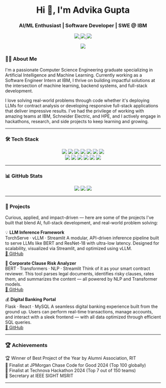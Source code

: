 <h1 align="center">Hi 👋, I'm Advika Gupta</h1>
<h3 align="center">AI/ML Enthusiast | Software Developer | SWE @ IBM </h3>
<p align="center">
  <a href="mailto:advikag3009@gmail.com">
    <img src="https://img.shields.io/badge/Email-D44638?style=for-the-badge&logo=gmail&logoColor=white" />
  </a>
  <a href="https://www.linkedin.com/in/advika-g-606496226">
    <img src="https://img.shields.io/badge/LinkedIn-0077B5?style=for-the-badge&logo=linkedin&logoColor=white" />
  </a>
  <a href="https://github.com/advika30">
    <img src="https://img.shields.io/badge/GitHub-181717?style=for-the-badge&logo=github&logoColor=white" />
  </a>
</p>
<p align="center">
  <img src="https://komarev.com/ghpvc/?username=advika30&label=Profile%20Views&color=blue&style=flat-square" />
</p>

### 👩‍💻 About Me

I'm a passionate Computer Science Engineering graduate specializing in Artificial Intelligence and Machine Learning. Currently working as a Software Engineer Intern at IBM, I thrive on building impactful solutions at the intersection of machine learning, backend systems, and full-stack development.

I love solving real-world problems through code whether it's deploying LLMs for contract analysis or developing responsive full-stack applications that deliver impressive results. I've had the privilege of working with amazing teams at IBM, Schneider Electric, and HPE, and I actively engage in hackathons, research, and side projects to keep learning and growing.



---

### 🛠️ Tech Stack

<p align="center">
  <img src="https://img.shields.io/badge/C-00599C?style=for-the-badge&logo=c&logoColor=white"/>
  <img src="https://img.shields.io/badge/C%2B%2B-00599C?style=for-the-badge&logo=c%2B%2B&logoColor=white"/>
  <img src="https://img.shields.io/badge/Python-3670A0?style=for-the-badge&logo=python&logoColor=white"/>
  <img src="https://img.shields.io/badge/Java-ED8B00?style=for-the-badge&logo=java&logoColor=white"/>
  <img src="https://img.shields.io/badge/JavaScript-F7DF1E?style=for-the-badge&logo=javascript&logoColor=black"/>
  <img src="https://img.shields.io/badge/HTML5-E34F26?style=for-the-badge&logo=html5&logoColor=white"/>
  <img src="https://img.shields.io/badge/CSS3-1572B6?style=for-the-badge&logo=css3&logoColor=white"/>
  <br/>
  <img src="https://img.shields.io/badge/React-20232A?style=for-the-badge&logo=react&logoColor=61DAFB"/>
  <img src="https://img.shields.io/badge/Flask-000000?style=for-the-badge&logo=flask&logoColor=white"/>
  <img src="https://img.shields.io/badge/Django-092E20?style=for-the-badge&logo=django&logoColor=white"/>
  <img src="https://img.shields.io/badge/MySQL-00000F?style=for-the-badge&logo=mysql&logoColor=white"/>
  <img src="https://img.shields.io/badge/Docker-2496ED?style=for-the-badge&logo=docker&logoColor=white"/>
  <img src="https://img.shields.io/badge/Git-F05032?style=for-the-badge&logo=git&logoColor=white"/>
</p>

---

### 📊 GitHub Stats

<p align="center">
  <img src="https://github-readme-stats.vercel.app/api?username=advika30&show_icons=true&theme=radical" />
  <img src="https://github-readme-streak-stats.herokuapp.com/?user=advika30&theme=radical" />
  <img src="https://github-readme-stats.vercel.app/api/top-langs/?username=advika30&layout=compact&theme=radical" />
</p>

---

### 🚀 Projects

Curious, applied, and impact-driven — here are some of the projects I've built that blend AI, full-stack development, and real-world problem solving:



💡 **LLM Inference Framework**  
TorchServe · vLLM · Streamlit
A modular, API-driven inference pipeline built to serve LLMs like BERT and ResNet-18 with ultra-low latency. Designed for scalability, visualized via Streamlit, and optimized using vLLM.  
[🔗 GitHub](https://github.com/advika30/HPE-CTY)


📄 **Corporate Clause Risk Analyzer**  
BERT · Transformers · NLP · Streamlit
Think of it as your smart contract reviewer. This tool parses legal documents, identifies risky clauses, rates them, and summarizes the content — all powered by NLP and Transformer models.  
[🔗 GitHub](https://github.com/advika30/Corporate-Clause-Risk-Analyzer)



💰 **Digital Banking Portal**  
Flask · React · MySQL
A seamless digital banking experience built from the ground up. Users can perform real-time transactions, manage accounts, and interact with a sleek frontend — with all data optimized through efficient SQL queries.  
[🔗 GitHub](https://github.com/advika30/Bank_Management)

---

### 🏆 Achievements

🏆 Winner of Best Project of the Year by Alumni Association, RIT  
🥇 Finalist at JPMorgan Chase Code for Good 2024 (Top 100 globally)  
🥈 Finalist at Technova Hackathon 2024 (Top 7 out of 150 teams)  
📢 Secretary at IEEE SIGHT MSRIT  

---

